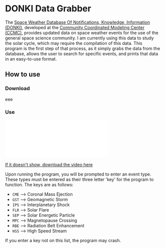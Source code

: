 ﻿# DONKI Data Grabber
The [Space Weather Database Of Notifications, Knowledge,
Information (DONKI)](https://kauai.ccmc.gsfc.nasa.gov/DONKI/), developed at the 
[Community Coordinated Modeling Center (CCMC)](https://ccmc.gsfc.nasa.gov/), 
provides updated data on space weather events for the use of the general space
science community. I am currently using this data to study the solar cycle, which may
require the compilation of this data. This program is the first step of that process, as
it simply grabs the data from the database, allows the user to search for specific events,
and prints that data in an easy-to-use format.

## How to use
### Download
eee
### Use

[![Watch the video](Video/Thumbnail.png)](Video/READMEVideo.mp4)

[If it doesn't show, download the video here](Video/READMEVideo.mp4)


Upon running the program, you will be prompted to enter an event type. These types must be
entered as their three letter 'key' for the program to function. The keys are as follows:
- ```CME``` --> Coronal Mass Ejection
- ```GST``` --> Geomagnetic Storm
- ```IPS``` --> Interplanetary Shock
- ```FLR``` --> Solar Flare
- ```SEP``` --> Solar Energetic Particle
- ```MPC``` --> Magnetopause Crossing
- ```RBE``` --> Radiation Belt Enhancement
- ```HSS``` --> High Speed Stream

If you enter a key not on this list, the program may crash. 

